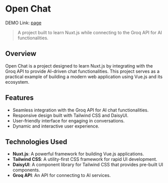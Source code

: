 # Open Chat

DEMO Link: [page](https://open-chat-gamma-ten.vercel.app/)


> A project built to learn Nuxt.js while connecting to the Groq API for AI functionalities.

## Overview

Open Chat is a project designed to learn Nuxt.js by integrating with the Groq API to provide AI-driven chat functionalities. This project serves as a practical example of building a modern web application using Vue.js and its ecosystem.

## Features

- Seamless integration with the Groq API for AI chat functionalities.
- Responsive design built with Tailwind CSS and DaisyUI.
- User-friendly interface for engaging in conversations.
- Dynamic and interactive user experience.

## Technologies Used

- **Nuxt.js**: A powerful framework for building Vue.js applications.
- **Tailwind CSS**: A utility-first CSS framework for rapid UI development.
- **DaisyUI**: A component library for Tailwind CSS that provides pre-built UI components.
- **Groq API**: An API for connecting to AI services.
